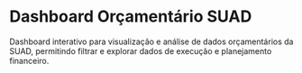 # Dashboard Orçamentário SUAD

Dashboard interativo para visualização e análise de dados orçamentários da SUAD, permitindo filtrar e explorar dados de execução e planejamento financeiro.